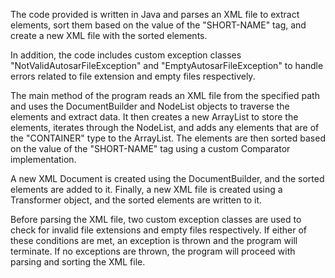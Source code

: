 The code provided is written in Java and parses an XML file to extract elements, sort them based on the value of the "SHORT-NAME" tag, and create a new XML file with the sorted elements. 

In addition, the code includes custom exception classes "NotValidAutosarFileException" and "EmptyAutosarFileException" to handle errors related to file extension and empty files respectively.

The main method of the program reads an XML file from the specified path and uses the DocumentBuilder and NodeList objects to traverse the elements and extract data. It then creates a new ArrayList to store the elements, iterates through the NodeList, and adds any elements that are of the "CONTAINER" type to the ArrayList. The elements are then sorted based on the value of the "SHORT-NAME" tag using a custom Comparator implementation.

A new XML Document is created using the DocumentBuilder, and the sorted elements are added to it. Finally, a new XML file is created using a Transformer object, and the sorted elements are written to it.

Before parsing the XML file, two custom exception classes are used to check for invalid file extensions and empty files respectively. If either of these conditions are met, an exception is thrown and the program will terminate. If no exceptions are thrown, the program will proceed with parsing and sorting the XML file.
